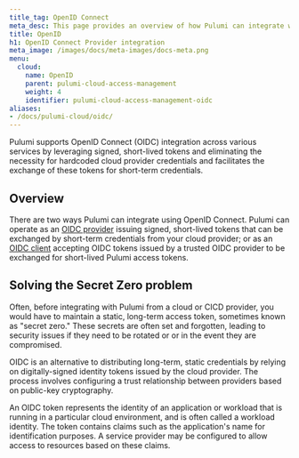 ```yaml
---
title_tag: OpenID Connect
meta_desc: This page provides an overview of how Pulumi can integrate with OIDC providers
title: OpenID
h1: OpenID Connect Provider integration
meta_image: /images/docs/meta-images/docs-meta.png
menu:
  cloud:
    name: OpenID
    parent: pulumi-cloud-access-management
    weight: 4
    identifier: pulumi-cloud-access-management-oidc
aliases:
- /docs/pulumi-cloud/oidc/
---
```


Pulumi supports OpenID Connect (OIDC) integration across various services by leveraging signed, short-lived tokens and eliminating the necessity for hardcoded cloud provider credentials and facilitates the exchange of these tokens for short-term credentials.

## Overview

There are two ways Pulumi can integrate using OpenID Connect. Pulumi can operate as an [OIDC provider](/docs/pulumi-cloud/oidc/provider/) issuing signed, short-lived tokens that can be exchanged by short-term credentials from your cloud provider; or as an [OIDC client](/docs/pulumi-cloud/oidc/client/) accepting OIDC tokens issued by a trusted OIDC provider to be exchanged for short-lived Pulumi access tokens.

## Solving the Secret Zero problem

Often, before integrating with Pulumi from a cloud or CICD provider, you would have to maintain a static, long-term access token, sometimes known as "secret zero." These secrets are often set and forgotten, leading to security issues if they need to be rotated or or in the event they are compromised.

OIDC is an alternative to distributing long-term, static credentials by relying on digitally-signed identity tokens issued by the cloud provider. The process involves configuring a trust relationship between providers based on public-key cryptography.

An OIDC token represents the identity of an application or workload that is running in a particular cloud environment, and is often called a workload identity. The token contains claims such as the application's name for identification purposes. A service provider may be configured to allow access to resources based on these claims.
